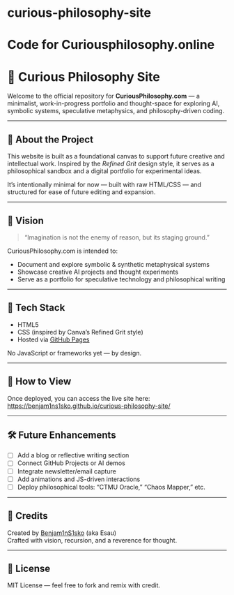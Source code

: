 # curious-philosophy-site
# Code for Curiousphilosophy.online

# 🌌 Curious Philosophy Site

Welcome to the official repository for **CuriousPhilosophy.com** — a minimalist, work-in-progress portfolio and thought-space for exploring AI, symbolic systems, speculative metaphysics, and philosophy-driven coding.

---

## 📖 About the Project

This website is built as a foundational canvas to support future creative and intellectual work. Inspired by the *Refined Grit* design style, it serves as a philosophical sandbox and a digital portfolio for experimental ideas.

It’s intentionally minimal for now — built with raw HTML/CSS — and structured for ease of future editing and expansion.

---

## 🎯 Vision

> “Imagination is not the enemy of reason, but its staging ground.”

CuriousPhilosophy.com is intended to:

- Document and explore symbolic & synthetic metaphysical systems
- Showcase creative AI projects and thought experiments
- Serve as a portfolio for speculative technology and philosophical writing

---

## 🔧 Tech Stack

- HTML5
- CSS (inspired by Canva’s Refined Grit style)
- Hosted via [GitHub Pages](https://pages.github.com)

No JavaScript or frameworks yet — by design.

---

## 🚀 How to View

Once deployed, you can access the live site here:
https://benjam1ns1sko.github.io/curious-philosophy-site/


---

## 🛠️ Future Enhancements

- [ ] Add a blog or reflective writing section  
- [ ] Connect GitHub Projects or AI demos  
- [ ] Integrate newsletter/email capture  
- [ ] Add animations and JS-driven interactions  
- [ ] Deploy philosophical tools: “CTMU Oracle,” “Chaos Mapper,” etc.

---

## 🧠 Credits

Created by [Benjam1nS1sko](https://github.com/Benjam1nS1sko) (aka Esau)  
Crafted with vision, recursion, and a reverence for thought.

---

## 📄 License

MIT License — feel free to fork and remix with credit.


